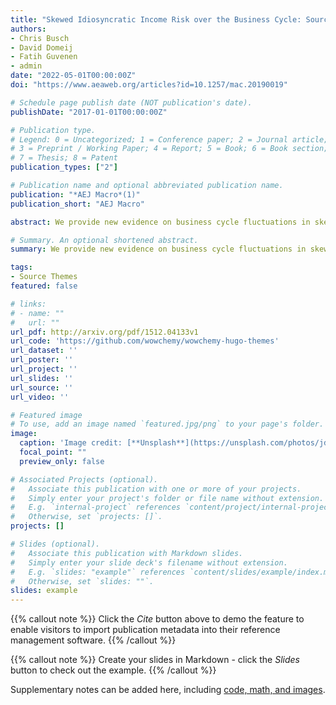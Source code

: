 ```yaml
---
title: "Skewed Idiosyncratic Income Risk over the Business Cycle: Sources and Insurance"
authors:
- Chris Busch
- David Domeij
- Fatih Guvenen
- admin
date: "2022-05-01T00:00:00Z"
doi: "https://www.aeaweb.org/articles?id=10.1257/mac.20190019"

# Schedule page publish date (NOT publication's date).
publishDate: "2017-01-01T00:00:00Z"

# Publication type.
# Legend: 0 = Uncategorized; 1 = Conference paper; 2 = Journal article;
# 3 = Preprint / Working Paper; 4 = Report; 5 = Book; 6 = Book section;
# 7 = Thesis; 8 = Patent
publication_types: ["2"]

# Publication name and optional abbreviated publication name.
publication: "*AEJ Macro*(1)"
publication_short: "AEJ Macro"

abstract: We provide new evidence on business cycle fluctuations in skewed labor income risk in the United States, Germany, Sweden, and France. We document four results. First, in all countries, the skewness of individual income growth is strongly procyclical, whereas its variance is flat and acyclical. Second, this result also holds for continuously employed, full-time workers, indicating that the hours margin is not the main driver; additional analyses of hours and wages confirm that both margins are important. Third, within-household smoothing does not seem effective at mitigating skewness fluctuations. Fourth, tax-and-transfer policies blunt some of the largest declines in incomes, reducing procyclical fluctuations in skewness.

# Summary. An optional shortened abstract.
summary: We provide new evidence on business cycle fluctuations in skewed labor income risk in the United States, Germany, Sweden, and France.

tags:
- Source Themes
featured: false

# links:
# - name: ""
#   url: ""
url_pdf: http://arxiv.org/pdf/1512.04133v1
url_code: 'https://github.com/wowchemy/wowchemy-hugo-themes'
url_dataset: ''
url_poster: ''
url_project: ''
url_slides: ''
url_source: ''
url_video: ''

# Featured image
# To use, add an image named `featured.jpg/png` to your page's folder. 
image:
  caption: 'Image credit: [**Unsplash**](https://unsplash.com/photos/jdD8gXaTZsc)'
  focal_point: ""
  preview_only: false

# Associated Projects (optional).
#   Associate this publication with one or more of your projects.
#   Simply enter your project's folder or file name without extension.
#   E.g. `internal-project` references `content/project/internal-project/index.md`.
#   Otherwise, set `projects: []`.
projects: []

# Slides (optional).
#   Associate this publication with Markdown slides.
#   Simply enter your slide deck's filename without extension.
#   E.g. `slides: "example"` references `content/slides/example/index.md`.
#   Otherwise, set `slides: ""`.
slides: example
---
```


{{% callout note %}}
Click the *Cite* button above to demo the feature to enable visitors to import publication metadata into their reference management software.
{{% /callout %}}

{{% callout note %}}
Create your slides in Markdown - click the *Slides* button to check out the example.
{{% /callout %}}

Supplementary notes can be added here, including [code, math, and images](https://wowchemy.com/docs/writing-markdown-latex/).
